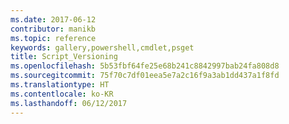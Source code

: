 ```yaml
---
ms.date: 2017-06-12
contributor: manikb
ms.topic: reference
keywords: gallery,powershell,cmdlet,psget
title: Script_Versioning
ms.openlocfilehash: 5b53fbf64fe25e68b241c8842997bab24fa808d8
ms.sourcegitcommit: 75f70c7df01eea5e7a2c16f9a3ab1dd437a1f8fd
ms.translationtype: HT
ms.contentlocale: ko-KR
ms.lasthandoff: 06/12/2017
---
```

